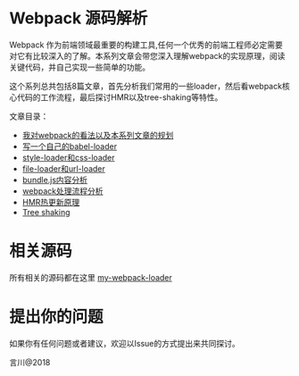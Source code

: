 # Webpack 源码解析

Webpack 作为前端领域最重要的构建工具,任何一个优秀的前端工程师必定需要对它有比较深入的了解。本系列文章会带您深入理解webpack的实现原理，阅读关键代码，并自己实现一些简单的功能。

这个系列总共包括8篇文章，首先分析我们常用的一些loader，然后看webpack核心代码的工作流程，最后探讨HMR以及tree-shaking等特性。

文章目录：

- [我对webpack的看法以及本系列文章的规划](./1-introduction.md)
- [写一个自己的babel-loader](./2-babel-loader.md)
- [style-loader和css-loader](./3-style-loader-and-css-loader.md)
- [file-loader和url-loader](./4-file-loader-and-url-loader.md)
- [bundle.js内容分析](./5-bundle.js.md)
- [webpack处理流程分析](./6-process-pipe-line.md)
- [HMR热更新原理](./7-hmr.md)
- [Tree shaking](./8-tree-shaking.md)

# 相关源码

所有相关的源码都在这里 [my-webpack-loader](https://github.com/lihongxun945/my-webpack-loader)

# 提出你的问题
如果你有任何问题或者建议，欢迎以Issue的方式提出来共同探讨。


言川@2018
